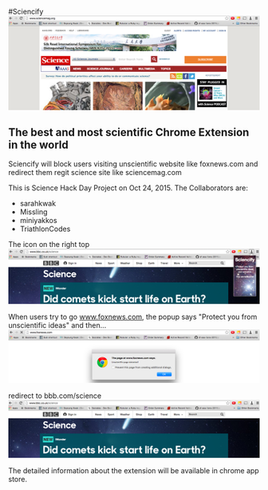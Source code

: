 #Sciencify
![Screenshot](sciencify.png)
## The best and most scientific Chrome Extension in the world

Sciencify will block users visiting unscientific website like foxnews.com and redirect them regit science site like sciencemag.com

This is Science Hack Day Project on Oct 24, 2015. The Collaborators are: 
- sarahkwak
- Missling
- miniyakkos
- TriathlonCodes

The icon on the right top 
![ToolBar](toolbar.png)

When users try to go www.foxnews.com, the popup says "Protect you from unscientific ideas" and then...
![Foxnews](blockedfox.png)

redirect to bbb.com/science
![BBC](redirectbbc.png)

The detailed information about the extension will be available in chrome app store. 
